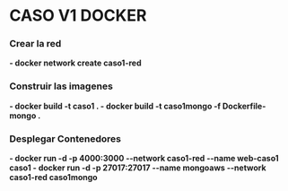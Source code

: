 <h1><strong>CASO V1 DOCKER<strong></h1>
<h3>Crear la red</h3>
- docker network create caso1-red
<h3>Construir las imagenes</h3>
- docker build -t caso1 .
- docker build -t caso1mongo -f Dockerfile-mongo .
<h3>Desplegar Contenedores</h3>
- docker run -d -p 4000:3000 --network caso1-red --name web-caso1 caso1
- docker run -d -p 27017:27017 --name mongoaws --network caso1-red caso1mongo
